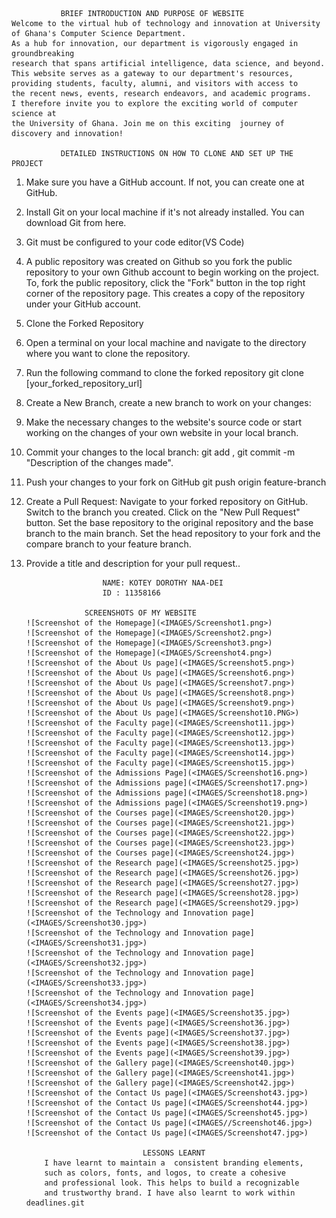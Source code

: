                BRIEF INTRODUCTION AND PURPOSE OF WEBSITE
    Welcome to the virtual hub of technology and innovation at University of Ghana's Computer Science Department.
    As a hub for innovation, our department is vigorously engaged in groundbreaking
    research that spans artificial intelligence, data science, and beyond. 
    This website serves as a gateway to our department's resources, 
    providing students, faculty, alumni, and visitors with access to 
    the recent news, events, research endeavors, and academic programs. 
    I therefore invite you to explore the exciting world of computer science at 
    the University of Ghana. Join me on this exciting  journey of discovery and innovation!

               DETAILED INSTRUCTIONS ON HOW TO CLONE AND SET UP THE PROJECT      
1.	Make sure you have a GitHub account. If not, you can create one at GitHub.
2.	Install Git on your local machine if it's not already installed. You can download Git from here.
3.	Git must be configured to your code editor(VS Code)
4.	A public repository was created on Github so you fork the public repository to your own Github account to begin working on the project.
To, fork the public repository, click the "Fork" button in the top right corner of the repository page. This creates a copy of the repository under your GitHub account.
5.	Clone the Forked Repository
6.	Open a terminal on your local machine and navigate to the directory where you want to clone the repository.
7.	Run the following command to clone the forked repository
git clone [your_forked_repository_url]
11.	Create a New Branch, create a new branch to work on your changes:
12.	Make the necessary changes to the website's source code or start working on the changes of your own website in your local branch.
13.	Commit your changes to the local branch:
git add , git commit -m "Description of the changes made".
14.	Push your changes to your fork on GitHub
git push origin feature-branch
15.	Create a Pull Request:
Navigate to your forked repository on GitHub.
Switch to the branch you created.
Click on the "New Pull Request" button.
Set the base repository to the original repository and the base branch to the main branch.
Set the head repository to your fork and the compare branch to your feature branch.
16.	Provide a title and description for your pull request..

                         NAME: KOTEY DOROTHY NAA-DEI 
                         ID : 11358166
    
                     SCREENSHOTS OF MY WEBSITE
        ![Screenshot of the Homepage](<IMAGES/Screenshot1.png>) 
        ![Screenshot of the Homepage](<IMAGES/Screenshot2.png>) 
        ![Screenshot of the Homepage](<IMAGES/Screenshot3.png>) 
        ![Screenshot of the Homepage](<IMAGES/Screenshot4.png>) 
        ![Screenshot of the About Us page](<IMAGES/Screenshot5.png>) 
        ![Screenshot of the About Us page](<IMAGES/Screenshot6.png>) 
        ![Screenshot of the About Us page](<IMAGES/Screenshot7.png>) 
        ![Screenshot of the About Us page](<IMAGES/Screenshot8.png>) 
        ![Screenshot of the About Us page](<IMAGES/Screenshot9.png>) 
        ![Screenshot of the About Us page](<IMAGES/Screenshot10.PNG>) 
        ![Screenshot of the Faculty page](<IMAGES/Screenshot11.jpg>) 
        ![Screenshot of the Faculty page](<IMAGES/Screenshot12.jpg>) 
        ![Screenshot of the Faculty page](<IMAGES/Screenshot13.jpg>) 
        ![Screenshot of the Faculty page](<IMAGES/Screenshot14.jpg>) 
        ![Screenshot of the Faculty page](<IMAGES/Screenshot15.jpg>) 
        ![Screenshot of the Admissions Page](<IMAGES/Screenshot16.png>) 
        ![Screenshot of the Admissions page](<IMAGES/Screenshot17.png>) 
        ![Screenshot of the Admissions page](<IMAGES/Screenshot18.png>) 
        ![Screenshot of the Admissions page](<IMAGES/Screenshot19.png>) 
        ![Screenshot of the Courses page](<IMAGES/Screenshot20.jpg>) 
        ![Screenshot of the Courses page](<IMAGES/Screenshot21.jpg>) 
        ![Screenshot of the Courses page](<IMAGES/Screenshot22.jpg>) 
        ![Screenshot of the Courses page](<IMAGES/Screenshot23.jpg>) 
        ![Screenshot of the Courses page](<IMAGES/Screenshot24.jpg>) 
        ![Screenshot of the Research page](<IMAGES/Screenshot25.jpg>) 
        ![Screenshot of the Research page](<IMAGES/Screenshot26.jpg>) 
        ![Screenshot of the Research page](<IMAGES/Screenshot27.jpg>) 
        ![Screenshot of the Research page](<IMAGES/Screenshot28.jpg>) 
        ![Screenshot of the Research page](<IMAGES/Screenshot29.jpg>) 
        ![Screenshot of the Technology and Innovation page](<IMAGES/Screenshot30.jpg>) 
        ![Screenshot of the Technology and Innovation page](<IMAGES/Screenshot31.jpg>) 
        ![Screenshot of the Technology and Innovation page](<IMAGES/Screenshot32.jpg>) 
        ![Screenshot of the Technology and Innovation page](<IMAGES/Screenshot33.jpg>) 
        ![Screenshot of the Technology and Innovation page](<IMAGES/Screenshot34.jpg>) 
        ![Screenshot of the Events page](<IMAGES/Screenshot35.jpg>) 
        ![Screenshot of the Events page](<IMAGES/Screenshot36.jpg>) 
        ![Screenshot of the Events page](<IMAGES/Screenshot37.jpg>) 
        ![Screenshot of the Events page](<IMAGES/Screenshot38.jpg>) 
        ![Screenshot of the Events page](<IMAGES/Screenshot39.jpg>) 
        ![Screenshot of the Gallery page](<IMAGES/Screenshot40.jpg>) 
        ![Screenshot of the Gallery page](<IMAGES/Screenshot41.jpg>) 
        ![Screenshot of the Gallery page](<IMAGES/Screenshot42.jpg>)
        ![Screenshot of the Contact Us page](<IMAGES/Screenshot43.jpg>) 
        ![Screenshot of the Contact Us page](<IMAGES/Screenshot44.jpg>) 
        ![Screenshot of the Contact Us page](<IMAGES/Screenshot45.jpg>) 
        ![Screenshot of the Contact Us page](<IMAGES//Screenshot46.jpg>) 
        ![Screenshot of the Contact Us page](<IMAGES/Screenshot47.jpg>) 

                                  LESSONS LEARNT
            I have learnt to maintain a  consistent branding elements,
            such as colors, fonts, and logos, to create a cohesive
            and professional look. This helps to build a recognizable 
            and trustworthy brand. I have also learnt to work within deadlines.git
        
     
        
         

        

          






      